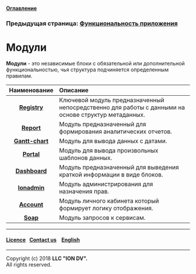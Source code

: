 #### [Оглавление](/docs/ru/index.md)

### Предыдущая страница: [Функциональность приложения](/docs/ru/2_system_description/functionality/functionality.md)

# Модули

**Модули** - это независимые блоки с обязательной или дополнительной функциональностью, чья структура подчиняется определенным правилам. 

| Наименование | Описание |
|:---------:|:---------|
|[**Registry**](registry.md) | Ключевой модуль предназначенный непосредственно для работы с данными на основе структур метаданных. |
|[**Report**](report.md) | Модуль предназначенный для формирования аналитических отчетов.   |
|[**Gantt-chart**](gantt_chart.md) | Модуль для вывода данных с датами.   |
|[**Portal**](portal.md) | Модуль для вывода произвольных шаблонов данных.  |
|[**Dashboard**](dashboards.md) | Модуль предназначенный для выведения краткой информации в виде блоков. |
|[**Ionadmin**](admin.md) | Модуль администрирования для назначения прав. |
|[**Account**](account.md)| Модуль личного кабинета который формирует логику отображения.  |
|[**Soap**](soap.md) | Модуль запросов к сервисам.|
--------------------------------------------------------------------------  


 #### [Licence](/LICENSE)&ensp;  [Contact us](https://iondv.com/portal/contacts) &ensp;  [English](/docs/en/3_modules_description/modules.md) &ensp;
<div><img src="https://mc.iondv.com/watch/local/docs/framework" style="position:absolute; left:-9999px;" height=1 width=1 alt="iondv metrics"></div>         



--------------------------------------------------------------------------  

Copyright (c) 2018 **LLC "ION DV".**   
All rights reserved.  